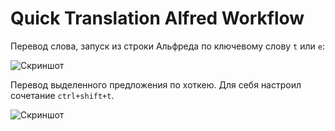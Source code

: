 # Quick Translation Alfred Workflow


Перевод слова, запуск из строки Альфреда по ключевому слову `t` или `e`:

![Скриншот](screenshot-1.png)


Перевод выделенного предложения по хоткею. Для себя настроил сочетание `ctrl+shift+t`.

![Скриншот](screenshot-2.png)